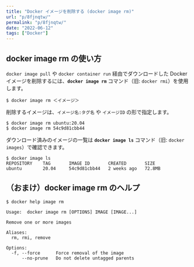 ```yaml
---
title: "Docker イメージを削除する (docker image rm)"
url: "p/8fjnqtw/"
permalink: "p/8fjnqtw/"
date: "2022-06-12"
tags: ["Docker"]
---
```


docker image rm の使い方
----

`docker image pull` や `docker container run` 経由でダウンロードした Docker イメージを削除するには、__`docker image rm`__ コマンド（旧: `docker rmi`）を使用します。

```console
$ docker image rm ＜イメージ＞
```

削除するイメージは、`イメージ名:タグ名` や `イメージID` の形で指定します。

```console
$ docker image rm ubuntu:20.04
$ docker image rm 54c9d81cbb44
```

ダウンロード済みのイメージの一覧は __`docker image ls`__ コマンド（旧: `docker images`）で確認できます。

```console
$ docker image ls
REPOSITORY    TAG       IMAGE ID       CREATED       SIZE
ubuntu        20.04     54c9d81cbb44   2 weeks ago   72.8MB
```


（おまけ）docker image rm のヘルプ
----

```console
$ docker help image rm

Usage:  docker image rm [OPTIONS] IMAGE [IMAGE...]

Remove one or more images

Aliases:
  rm, rmi, remove

Options:
  -f, --force      Force removal of the image
      --no-prune   Do not delete untagged parents
```

